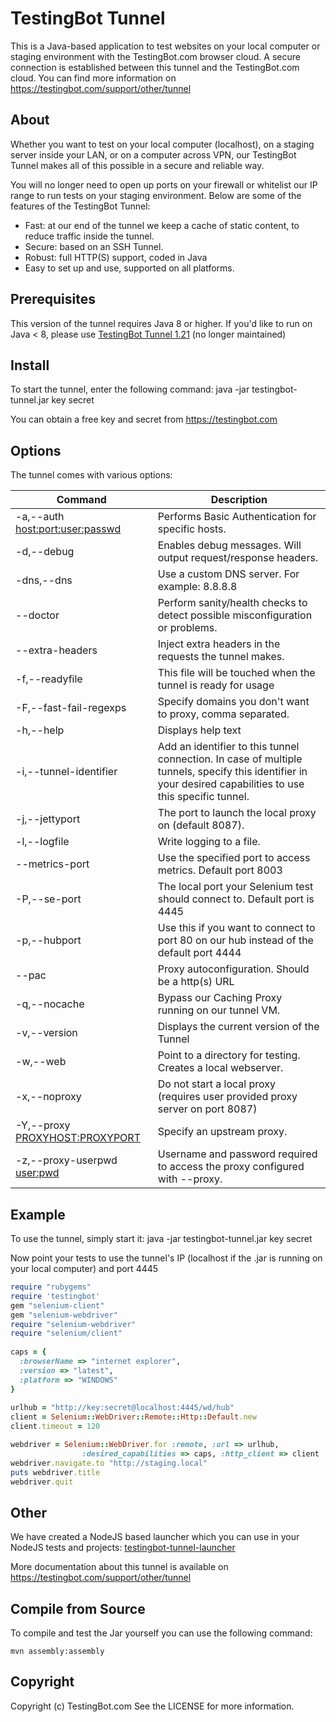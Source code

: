 # TestingBot Tunnel

This is a Java-based application to test websites on your local computer or staging environment with the TestingBot.com browser cloud.
A secure connection is established between this tunnel and the TestingBot.com cloud.
You can find more information on https://testingbot.com/support/other/tunnel

About
-------

Whether you want to test on your local computer (localhost), on a staging server inside your LAN, or on a computer across VPN, our TestingBot Tunnel makes all of this possible in a secure and reliable way.

You will no longer need to open up ports on your firewall or whitelist our IP range to run tests on your staging environment. 
Below are some of the features of the TestingBot Tunnel:

* Fast: at our end of the tunnel we keep a cache of static content, to reduce traffic inside the tunnel.
* Secure: based on an SSH Tunnel.
* Robust: full HTTP(S) support, coded in Java
* Easy to set up and use, supported on all platforms.

Prerequisites
-------

This version of the tunnel requires Java 8 or higher. If you'd like to run on Java < 8, please use [TestingBot Tunnel 1.21](https://github.com/testingbot/Testingbot-Tunnel/tree/TestingBotTunnel-1.21) (no longer maintained)

Install
-------

To start the tunnel, enter the following command:
    java -jar testingbot-tunnel.jar key secret

You can obtain a free key and secret from https://testingbot.com

Options
-------

The tunnel comes with various options:

|Command|Description|
|---------|-------------|
|-a,--auth <host:port:user:passwd>|Performs Basic Authentication for specific hosts.|
|-d,--debug|Enables debug messages. Will output request/response headers.|
|-dns,--dns|Use a custom DNS server. For example: 8.8.8.8|
|--doctor|Perform sanity/health checks to detect possible misconfiguration or problems.|
|--extra-headers <JSON Map with Header Key and Value>|Inject extra headers in the requests the tunnel makes.|
|-f,--readyfile <FILE>|This file will be touched when the tunnel is ready for usage|
|-F,--fast-fail-regexps <OPTIONS>|Specify domains you don't want to proxy, comma separated.|
|-h,--help|Displays help text|
|-i,--tunnel-identifier <id>|Add an identifier to this tunnel connection. In case of multiple tunnels, specify this identifier in your desired capabilities to use this specific tunnel.|
|-j,--jettyport <port>|The port to launch the local proxy on (default 8087).|
|-l,--logfile <FILE>|Write logging to a file.|
|--metrics-port <port>|Use the specified port to access metrics. Default port 8003|
|-P,--se-port <PORT>|The local port your Selenium test should connect to. Default port is 4445|
|-p,--hubport <HUBPORT>|Use this if you want to connect to port 80 on our hub instead of the default port 4444|
|--pac <arg>|Proxy autoconfiguration. Should be a http(s) URL|
|-q,--nocache|Bypass our Caching Proxy running on our tunnel VM.|
|-v,--version|Displays the current version of the Tunnel|
|-w,--web <directory>|Point to a directory for testing. Creates a local webserver.|
|-x,--noproxy|Do not start a local proxy (requires user provided proxy server on port 8087)|
|-Y,--proxy <PROXYHOST:PROXYPORT>|Specify an upstream proxy.|
|-z,--proxy-userpwd <user:pwd>|Username and password required to access the proxy configured with --proxy.|


Example
-------
To use the tunnel, simply start it:
    java -jar testingbot-tunnel.jar key secret


Now point your tests to use the tunnel's IP (localhost if the .jar is running on your local computer) and port 4445
```ruby
require "rubygems"  
require 'testingbot'   
gem "selenium-client"  
gem "selenium-webdriver"  
require "selenium-webdriver"   
require "selenium/client"  
  
caps = {  
  :browserName => "internet explorer",  
  :version => "latest",  
  :platform => "WINDOWS"  
}  
  
urlhub = "http://key:secret@localhost:4445/wd/hub"  
client = Selenium::WebDriver::Remote::Http::Default.new  
client.timeout = 120  

webdriver = Selenium::WebDriver.for :remote, :url => urlhub, 
                :desired_capabilities => caps, :http_client => client  
webdriver.navigate.to "http://staging.local"  
puts webdriver.title  
webdriver.quit
```

Other
-------
We have created a NodeJS based launcher which you can use in your NodeJS tests and projects: 
[testingbot-tunnel-launcher](https://github.com/testingbot/testingbot-tunnel-launcher)

More documentation about this tunnel is available on https://testingbot.com/support/other/tunnel

Compile from Source
-------------------

To compile and test the Jar yourself you can use the following command:

    mvn assembly:assembly

Copyright
---------

Copyright (c) TestingBot.com
See the LICENSE for more information.
